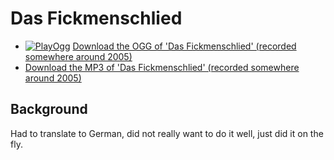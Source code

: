 # Das Fickmenschlied

-   [![PlayOgg](http://static.fsf.org/playogg/Play_ogg_80x15.png "I support PlayOgg!")](http://playogg.org)
    [Download the OGG of 'Das Fickmenschlied' (recorded somewhere
    around 2005)](CD04_02DasFickmenschlied.ogg)
-   [Download the MP3 of 'Das Fickmenschlied' (recorded somewhere
    around 2005)](CD04_02DasFickmenschlied.mp3)

## Background

Had to translate to German, did not really want to do it well,
just did it on the fly. 
